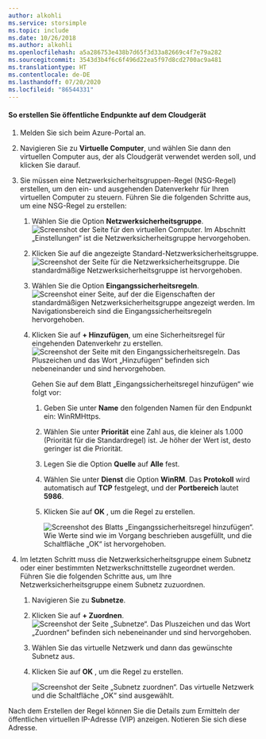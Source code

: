 ```yaml
---
author: alkohli
ms.service: storsimple
ms.topic: include
ms.date: 10/26/2018
ms.author: alkohli
ms.openlocfilehash: a5a286753e438b7d65f3d33a82669c4f7e79a282
ms.sourcegitcommit: 3543d3b4f6c6f496d22ea5f97d8cd2700ac9a481
ms.translationtype: HT
ms.contentlocale: de-DE
ms.lasthandoff: 07/20/2020
ms.locfileid: "86544331"
---
```

#### <a name="to-create-public-endpoints-on-the-cloud-appliance"></a>So erstellen Sie öffentliche Endpunkte auf dem Cloudgerät

1. Melden Sie sich beim Azure-Portal an.
2. Navigieren Sie zu **Virtuelle Computer**, und wählen Sie dann den virtuellen Computer aus, der als Cloudgerät verwendet werden soll, und klicken Sie darauf.
    
3. Sie müssen eine Netzwerksicherheitsgruppen-Regel (NSG-Regel) erstellen, um den ein- und ausgehenden Datenverkehr für Ihren virtuellen Computer zu steuern. Führen Sie die folgenden Schritte aus, um eine NSG-Regel zu erstellen:
    1. Wählen Sie die Option **Netzwerksicherheitsgruppe**.
        ![Screenshot der Seite für den virtuellen Computer. Im Abschnitt „Einstellungen“ ist die Netzwerksicherheitsgruppe hervorgehoben.](./media/storsimple-8000-create-public-endpoints-cloud-appliance/sca-create-public-endpt1.png)

    2. Klicken Sie auf die angezeigte Standard-Netzwerksicherheitsgruppe.
        ![Screenshot der Seite für die Netzwerksicherheitsgruppe. Die standardmäßige Netzwerksicherheitsgruppe ist hervorgehoben.](./media/storsimple-8000-create-public-endpoints-cloud-appliance/sca-create-public-endpt2.png)

    3. Wählen Sie die Option **Eingangssicherheitsregeln**.
        ![Screenshot einer Seite, auf der die Eigenschaften der standardmäßigen Netzwerksicherheitsgruppe angezeigt werden. Im Navigationsbereich sind die Eingangssicherheitsregeln hervorgehoben.](./media/storsimple-8000-create-public-endpoints-cloud-appliance/sca-create-public-endpt3.png)

    4. Klicken Sie auf **+ Hinzufügen**, um eine Sicherheitsregel für eingehenden Datenverkehr zu erstellen.
        ![Screenshot der Seite mit den Eingangssicherheitsregeln. Das Pluszeichen und das Wort „Hinzufügen“ befinden sich nebeneinander und sind hervorgehoben.](./media/storsimple-8000-create-public-endpoints-cloud-appliance/sca-create-public-endpt4.png)

        Gehen Sie auf dem Blatt „Eingangssicherheitsregel hinzufügen“ wie folgt vor:

        1. Geben Sie unter **Name** den folgenden Namen für den Endpunkt ein: WinRMHttps.
        
        2. Wählen Sie unter **Priorität** eine Zahl aus, die kleiner als 1.000 (Priorität für die Standardregel) ist. Je höher der Wert ist, desto geringer ist die Priorität.

        3. Legen Sie die Option **Quelle** auf **Alle** fest.

        4. Wählen Sie unter **Dienst** die Option **WinRM**. Das **Protokoll** wird automatisch auf **TCP** festgelegt, und der **Portbereich** lautet **5986**.

        5. Klicken Sie auf **OK** , um die Regel zu erstellen.

            ![Screenshot des Blatts „Eingangssicherheitsregel hinzufügen“. Wie Werte sind wie im Vorgang beschrieben ausgefüllt, und die Schaltfläche „OK“ ist hervorgehoben.](./media/storsimple-8000-create-public-endpoints-cloud-appliance/sca-create-public-endpt5.png)

4. Im letzten Schritt muss die Netzwerksicherheitsgruppe einem Subnetz oder einer bestimmten Netzwerkschnittstelle zugeordnet werden. Führen Sie die folgenden Schritte aus, um Ihre Netzwerksicherheitsgruppe einem Subnetz zuzuordnen.
    1. Navigieren Sie zu **Subnetze**.
    2. Klicken Sie auf **+ Zuordnen**.
        ![Screenshot der Seite „Subnetze“. Das Pluszeichen und das Wort „Zuordnen“ befinden sich nebeneinander und sind hervorgehoben.](./media/storsimple-8000-create-public-endpoints-cloud-appliance/sca-create-public-endpt7.png)

    3. Wählen Sie das virtuelle Netzwerk und dann das gewünschte Subnetz aus.
    4. Klicken Sie auf **OK** , um die Regel zu erstellen.

        ![Screenshot der Seite „Subnetz zuordnen“. Das virtuelle Netzwerk und die Schaltfläche „OK“ sind ausgewählt.](./media/storsimple-8000-create-public-endpoints-cloud-appliance/sca-create-public-endpt11.png)

Nach dem Erstellen der Regel können Sie die Details zum Ermitteln der öffentlichen virtuellen IP-Adresse (VIP) anzeigen. Notieren Sie sich diese Adresse.


